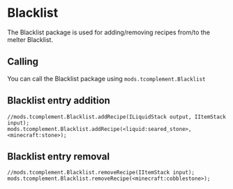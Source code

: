 # Blacklist

The Blacklist package is used for adding/removing recipes from/to the melter Blacklist.

## Calling
You can call the Blacklist package using `mods.tcomplement.Blacklist`

## Blacklist entry addition

```zenscript
//mods.tcomplement.Blacklist.addRecipe(ILiquidStack output, IItemStack input);
mods.tcomplement.Blacklist.addRecipe(<liquid:seared_stone>, <minecraft:stone>);
```

## Blacklist entry removal

```zenscript
//mods.tcomplement.Blacklist.removeRecipe(IItemStack input);
mods.tcomplement.Blacklist.removeRecipe(<minecraft:cobblestone>);
```